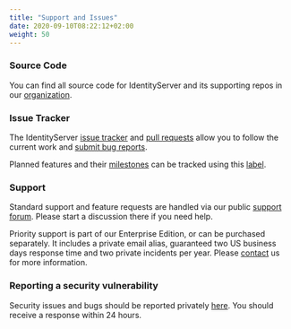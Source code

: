```yaml
---
title: "Support and Issues"
date: 2020-09-10T08:22:12+02:00
weight: 50
---
```


### Source Code
You can find all source code for IdentityServer and its supporting repos in our [organization](https://github.com/duendesoftware).

### Issue Tracker
The IdentityServer [issue tracker](https://github.com/DuendeSoftware/IdentityServer/issues) and [pull requests](https://github.com/DuendeSoftware/IdentityServer/pulls) allow you to follow the current work and [submit bug reports](https://github.com/DuendeSoftware/IdentityServer/issues/new?assignees=&labels=bug+report&template=bug_report.md&title=).

Planned features and their [milestones](https://github.com/DuendeSoftware/IdentityServer/milestones) can be tracked using this [label](https://github.com/DuendeSoftware/IdentityServer/issues/new/choose).

### Support
Standard support and feature requests are handled via our public [support forum](https://github.com/DuendeSoftware/IdentityServer/discussions). Please start a discussion there if you need help.

Priority support is part of our Enterprise Edition, or can be purchased separately. It includes a private email alias, guaranteed two US business days response time and two private incidents per year. Please [contact](https://duendesoftware.com/contact) us for more information.

### Reporting a security vulnerability
Security issues and bugs should be reported privately [here](https://duendesoftware.com/contact). You should receive a response within 24 hours.
